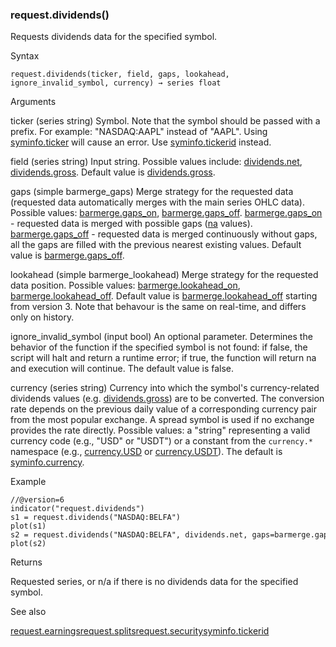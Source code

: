 ### request.dividends()

Requests dividends data for the specified symbol.

Syntax

```
request.dividends(ticker, field, gaps, lookahead, ignore_invalid_symbol, currency) → series float
```

Arguments

ticker (series string) Symbol. Note that the symbol should be passed with a prefix. For example: "NASDAQ:AAPL" instead of "AAPL". Using [syminfo.ticker](#var_syminfo.ticker) will cause an error. Use [syminfo.tickerid](#var_syminfo.tickerid) instead.

field (series string) Input string. Possible values include: [dividends.net](#const_dividends.net), [dividends.gross](#const_dividends.gross). Default value is [dividends.gross](#const_dividends.gross).

gaps (simple barmerge\_gaps) Merge strategy for the requested data (requested data automatically merges with the main series OHLC data). Possible values: [barmerge.gaps\_on](#const_barmerge.gaps_on), [barmerge.gaps\_off](#const_barmerge.gaps_off). [barmerge.gaps\_on](#const_barmerge.gaps_on) - requested data is merged with possible gaps ([na](#var_na) values). [barmerge.gaps\_off](#const_barmerge.gaps_off) - requested data is merged continuously without gaps, all the gaps are filled with the previous nearest existing values. Default value is [barmerge.gaps\_off](#const_barmerge.gaps_off).

lookahead (simple barmerge\_lookahead) Merge strategy for the requested data position. Possible values: [barmerge.lookahead\_on](#const_barmerge.lookahead_on), [barmerge.lookahead\_off](#const_barmerge.lookahead_off). Default value is [barmerge.lookahead\_off](#const_barmerge.lookahead_off) starting from version 3. Note that behavour is the same on real-time, and differs only on history.

ignore\_invalid\_symbol (input bool) An optional parameter. Determines the behavior of the function if the specified symbol is not found: if false, the script will halt and return a runtime error; if true, the function will return na and execution will continue. The default value is false.

currency (series string) Currency into which the symbol's currency-related dividends values (e.g. [dividends.gross](#const_dividends.gross)) are to be converted. The conversion rate depends on the previous daily value of a corresponding currency pair from the most popular exchange. A spread symbol is used if no exchange provides the rate directly. Possible values: a "string" representing a valid currency code (e.g., "USD" or "USDT") or a constant from the `currency.*` namespace (e.g., [currency.USD](#const_currency.USD) or [currency.USDT](#const_currency.USDT)). The default is [syminfo.currency](#var_syminfo.currency).

Example

```
//@version=6  
indicator("request.dividends")  
s1 = request.dividends("NASDAQ:BELFA")  
plot(s1)  
s2 = request.dividends("NASDAQ:BELFA", dividends.net, gaps=barmerge.gaps_on, lookahead=barmerge.lookahead_on)  
plot(s2)
```

Returns

Requested series, or n/a if there is no dividends data for the specified symbol.

See also

[request.earnings](#fun_request.earnings)[request.splits](#fun_request.splits)[request.security](#fun_request.security)[syminfo.tickerid](#var_syminfo.tickerid)
